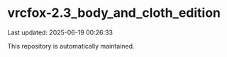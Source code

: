 # vrcfox-2.3_body_and_cloth_edition

Last updated: 2025-06-19 00:26:33

This repository is automatically maintained.
